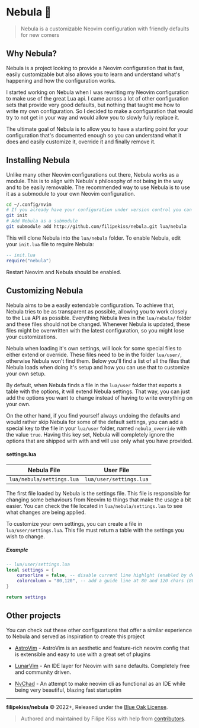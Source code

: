 # Nebula 🌌

> Nebula is a customizable Neovim configuration with friendly defaults for new comers

## Why Nebula?

Nebula is a project looking to provide a Neovim configuration that is fast,
easily customizable but also allows you to learn and understand what's happening
and how the configuration works.

I started working on Nebula when I was rewriting my Neovim configuration to make
use of the great Lua api. I came across a lot of other configuration sets that
provide very good defaults, but nothing that taught me how to write my own
configuration. So I decided to make a configuration that would try to not get in
your way and would allow you to slowly fully replace it.

The ultimate goal of Nebula is to allow you to have a starting point for your
configuration that's documented enough so you can understand what it does and
easily customize it, override it and finally remove it.

## Installing Nebula

Unlike many other Neovim configurations out there, Nebula works as a module.
This is to align with Nebula's philosophy of not being in the way and to be
easily removable. The recommended way to use Nebula is to use it as a submodule
to your own Neovim configuration.

```sh
cd ~/.config/nvim
# If you already have your configuration under version control you can ignore this  next command
git init
# Add Nebula as a submodule
git submodule add http://github.com/filipekiss/nebula.git lua/nebula
```

This will clone Nebula into the `lua/nebula` folder. To enable Nebula, edit your
`init.lua` file to require Nebula:

```lua
-- init.lua
require("nebula")
```

Restart Neovim and Nebula should be enabled.

## Customizing Nebula

Nebula aims to be a easily extendable configuration. To achieve that, Nebula
tries to be as transparent as possible, allowing you to work closely to the Lua
API as possible. Everything Nebula lives in the `lua/nebula/` folder and these
files should not be changed. Whenever Nebula is updated, these files might be
overwritten with the latest configuration, so you might lose your
customizations.

Nebula when loading it's own settings, will look for some special files to
either extend or override. These files need to be in the folder `lua/user/`,
otherwise Nebula won't find them. Below you'll find a list of all the files that
Nebula loads when doing it's setup and how you can use that to customize your
own setup.

By default, when Nebula finds a file in the `lua/user` folder that exports a
table with the options, it will extend Nebula settings. That way, you can just
add the options you want to change instead of having to write everything on your
own.

On the other hand, if you find yourself always undoing the defaults and would
rather skip Nebula for some of the default settings, you can add a special key
to the file in your `lua/user` folder, named `nebula_override` with the value
`true`. Having this key set, Nebula will completely ignore the options that are
shipped with with and will use only what you have provided.

#### settings.lua

|        Nebula File        |        User File        |
| :-----------------------: | :---------------------: |
| `lua/nebula/settings.lua` | `lua/user/settings.lua` |

The first file loaded by Nebula is the settings file. This file is responsible
for changing some behaviours from Neovim to things that make the usage a bit
easier. You can check the file located in `lua/nebula/settings.lua` to see what
changes are being applied.

To customize your own settings, you can create a file in
`lua/user/settings.lua`. This file must return a table with the settings you
wish to change.

##### Example

```lua
-- lua/user/settings.lua
local settings = {
    cursorline = false, -- disable current line highlght (enabled by default)
    colorcolumn = "80,120", -- add a guide line at 80 and 120 chars (80 by default)
}

return settings
```

## Other projects

You can check out these other configurations that offer a similar experience to
Nebula and served as inspiration to create this project

- [AstroVim](https://github.com/kabinspace/AstroVim) - AstroVim is an aesthetic and feature-rich neovim config that is extensible and easy to use with a great set of plugins

- [LunarVim](https://github.com/LunarVim/LunarVim/) - An IDE layer for Neovim with sane defaults. Completely free and community driven.

- [NvChad](https://github.com/NvChad/NvChad) - An attempt to make neovim cli as functional as an IDE while being very beautiful, blazing fast startuptim

---

**filipekiss/nebula** © 2022+, Released under the [Blue Oak License][license].

> Authored and maintained by Filipe Kiss with help from [contributors].

[license]: LICENSE.md
[contributors]: http://github.com/filipekiss/nebula/contributors
